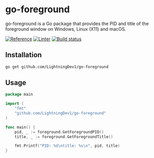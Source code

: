 # go-foreground

go-foreground is a Go package that provides the PID and title of the foreground window on Windows, Linux (X11) and macOS.

[![Reference](http://img.shields.io/badge/go-documentation-blue.svg?style=flat-square)](https://pkg.go.dev/github.com/LightningDev1/go-foreground)
[![Linter](https://goreportcard.com/badge/github.com/LightningDev1/go-foreground?style=flat-square)](https://goreportcard.com/report/github.com/LightningDev1/go-foreground)
[![Build status](https://github.com/LightningDev1/go-foreground/actions/workflows/ci.yml/badge.svg)](https://github.com/LightningDev1/go-foreground/actions)

## Installation

```sh
go get github.com/LightningDev1/go-foreground
```

## Usage

```go
package main

import (
    "fmt"
    "github.com/LightningDev1/go-foreground"
)

func main() {
    pid, _ := foreground.GetForegroundPID()
    title, _ := foreground.GetForegroundTitle()

    fmt.Printf("PID: %d\ntitle: %s\n", pid, title)
}
```
